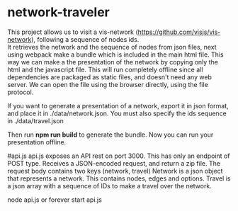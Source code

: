 # network-traveler

This project allows us to visit a vis-network (https://github.com/visjs/vis-network), following a sequence of nodes ids.  
It retrieves the network and the sequence of nodes from json files, next using webpack make a bundle which is included in the main html file.
This way we can make a the presentation of the network by copying only the html and the javascript file. 
This will run completely offline since all dependencies are packaged as static files, and doesn't need any web server. 
We can open the file using the browser directly, using the file protocol.  
  
If you want to generate a presentation of a network, export it in json format, and place it in ./data/network.json.
You must also specify the ids sequence in ./data/travel.json

Then run **npm run build** to generate the bundle. Now you can run your presentation offline.

#api.js
api.js exposes an API rest on port 3000. This has only an endpoint of POST type. Receives a JSON-encoded request, and return a zip file.
The request body contains two keys (network, travel)
Network is a json object that represents a network. This contains nodes, edges and options.
Travel is a json array with a sequence of IDs to make a travel over the network.

node api.js
or
forever start api.js


